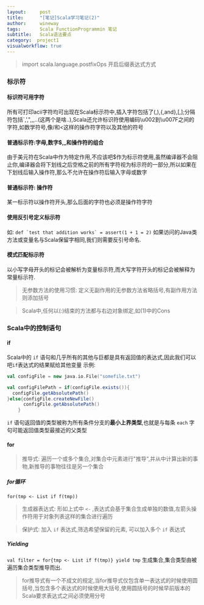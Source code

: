 ```yaml
---
layout:     post
title:      "[笔记]Scala学习笔记(2)"
author:     wineway
tags: 		Scala FunctionProgrammin 笔记
subtitle:   Scala语法要点
category:  project1
visualworkflow: true
---
```

>import scala.language.postfixOps 开启后缀表达式方式

### 标示符

#### 标识符可用字符

所有可打印acii字符均可出现在Scala标示符中,插入字符包括了(,),{,and},[,];分隔符包括\`,',",,,..(这两个是啥..),Scala还允许标识符使用编码\u002到\u007F之间的字符,如数学符号,像/和<这样的操作符字符以及其他的符号

#### 普通标示符:字母,数字$,\_和操作符的组合

由于美元符在Scala中作为特定作用,不应该吧$作为标示符使用,虽然编译器不会阻止你,编译器会将下划线之后空格之前的所有字符视为标示符的一部分,所以如果在下划线后输入操作符,那么不允许在操作符后输入字母或数字

#### 普通标示符: 操作符

某一标示符以操作符开头,那么后面的字符也必须是操作符字符

#### 使用反引号定义标示符

如: ``def `test that addition works` = assert(1 + 1 = 2)``
如果访问的Java类方法或变量名与Scala保留字相同,我们则需要反引号命名.

#### 模式匹配标示符

以小写字母开头的标记会被解析为变量标示符,而大写字符开头的标记会被解释为常量标示符.

>无参数方法的使用习惯: 定义无副作用的无参数方法省略括号,有副作用方法则添加括号

>Scala中,任何以(:)结束的方法都与右边对象绑定,如(1)中的Cons

### Scala中的控制语句

#### if

Scala中的 `if` 语句和几乎所有的其他与巨都是具有返回值的表达式,因此我们可以吧`if`表达式的结果赋给其他变量
示例:

```scala
val configFile = new java.io.File("somefile.txt")

val configFilePath = if(configFile.exists()){
  configFile.getAbsolutePath()
}else{configFile.createNewFile()
      configFile.getAbsolutePath()
    }
```

`if` 语句返回值的类型被称为所有条件分支的**最小上界类型**,也就是与每条 `each` 字句可能返回值类型最接近的父类型

#### for

>推导式: 遍历一个或多个集合,对集合中元素进行"推导",并从中计算出新的事物,新推导的事物往往是另一个集合

##### for循环

`for(tmp <- List if f(tmp))`
> 生成器表达式: 形如上式中 `<-` ,表达式会基于集合生成单独的数值,左箭头操作符用于对象列表这样的集合进行遍历

>保护式: 加入 `if` 表达式,筛选希望保留的元素, 可以加入多个 `if`
表达式

##### Yielding

`val filter = for{tmp <- List if f(tmp)} yield tmp`
生成集合,集合类型由被遍历集合类型推导而出.

>for推导式有一个不成文的规定,当for推导式仅包含单一表达式的时候使用圆括号,当包含多个表达式的时候使用大括号,使用圆括号的时候早前版本的Scala要求表达式之间必须使用分号
